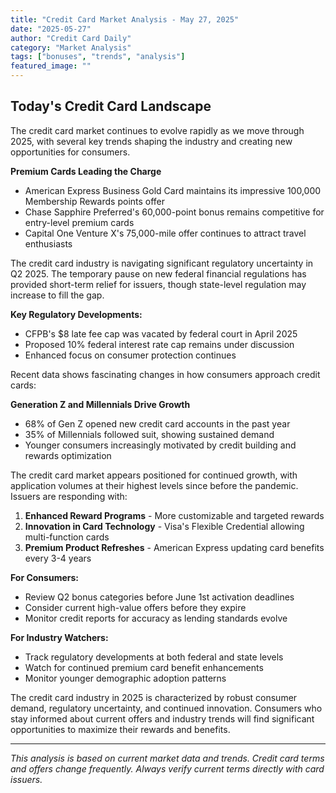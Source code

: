 ```yaml
---
title: "Credit Card Market Analysis - May 27, 2025"
date: "2025-05-27"
author: "Credit Card Daily"
category: "Market Analysis"
tags: ["bonuses", "trends", "analysis"]
featured_image: ""
---
```


## Today's Credit Card Landscape

The credit card market continues to evolve rapidly as we move through 2025, with several key trends shaping the industry and creating new opportunities for consumers.


**Premium Cards Leading the Charge**
- American Express Business Gold Card maintains its impressive 100,000 Membership Rewards points offer
- Chase Sapphire Preferred's 60,000-point bonus remains competitive for entry-level premium cards
- Capital One Venture X's 75,000-mile offer continues to attract travel enthusiasts


The credit card industry is navigating significant regulatory uncertainty in Q2 2025. The temporary pause on new federal financial regulations has provided short-term relief for issuers, though state-level regulation may increase to fill the gap.

**Key Regulatory Developments:**
- CFPB's $8 late fee cap was vacated by federal court in April 2025
- Proposed 10% federal interest rate cap remains under discussion
- Enhanced focus on consumer protection continues


Recent data shows fascinating changes in how consumers approach credit cards:

**Generation Z and Millennials Drive Growth**
- 68% of Gen Z opened new credit card accounts in the past year
- 35% of Millennials followed suit, showing sustained demand
- Younger consumers increasingly motivated by credit building and rewards optimization


The credit card market appears positioned for continued growth, with application volumes at their highest levels since before the pandemic. Issuers are responding with:

1. **Enhanced Reward Programs** - More customizable and targeted rewards
2. **Innovation in Card Technology** - Visa's Flexible Credential allowing multi-function cards
3. **Premium Product Refreshes** - American Express updating card benefits every 3-4 years


**For Consumers:**
- Review Q2 bonus categories before June 1st activation deadlines
- Consider current high-value offers before they expire
- Monitor credit reports for accuracy as lending standards evolve

**For Industry Watchers:**
- Track regulatory developments at both federal and state levels
- Watch for continued premium card benefit enhancements
- Monitor younger demographic adoption patterns


The credit card industry in 2025 is characterized by robust consumer demand, regulatory uncertainty, and continued innovation. Consumers who stay informed about current offers and industry trends will find significant opportunities to maximize their rewards and benefits.

---

*This analysis is based on current market data and trends. Credit card terms and offers change frequently. Always verify current terms directly with card issuers.*
